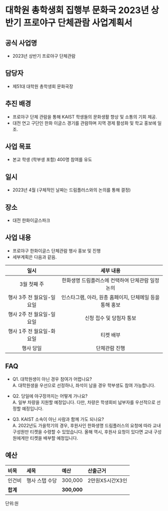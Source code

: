 
대학원 총학생회 집행부 문화국 2023년 상반기 프로야구 단체관람 사업계획서
===

## 공식 사업명
- 2023년 상반기 프로야구 단체관람

## 담당자
- 제51대 대학원 총학생회 문화국장

## 추진 배경
- 프로야구 단체 관람을 통해 KAIST 학생들의 문화생활 향상 및 소통의 기회 제공.
- 대전 연고 구단인 한화 이글스 경기를 관람하며 지역 경제 활성화 및 학교 홍보에 일조.

## 사업 목표
- 본교 학생 (학부생 포함) 400명 참여를 유도

## 일시
- 2023년 4월 (구체적인 날짜는 드림플러스와의 논의를 통해 결정)

## 장소
- 대전 한화이글스파크

## 사업 내용
- 프로야구 한화이글스 단체관람 행사 홍보 및 진행
- 세부계획은 다음과 같음.

|  **일시** | **세부 내용** |
|:----------:|:------------:|
|3월 첫째 주 | 한화생명 드림플러스에 컨택하여 단체관람 일정 논의 |
|행사 3주 전 월요일-일요일 | 인스타그램, 아라, 원총 홈페이지, 단체메일 등을 통해 홍보 |
|행사 2주 전 월요일-일요일 | 신청 접수 및 당첨자 통보 |
|행사 1주 전 월요일-화요일 | 티켓 배부 |
|행사 당일 | 단체관람 진행 |

## FAQ
- Q1. 대학원생이 아닌 경우 참여가 어렵나요? <br/> A. 대학원생을 우선으로 선정하나, 좌석이 남을 경우 학부생도 참여 가능합니다.

- Q2. 당일에 야구장까지는 어떻게 가나요? <br/> A. 일부 차량을 지원할 예정입니다. 다만, 차량은 학생회비 납부자를 우선적으로 선정할 예정입니다. 

- Q3. KAIST 소속이 아닌 사람과 함께 가도 되나요? <br/> A. 2022년도 가을학기의 경우, 후원사인 한화생명 드림플러스의 요청에 따라 교내 구성원만 티켓을 수령할 수 있었습니다. 올해 역시, 후원사 요청이 있다면 교내 구성원에게만 티켓을 배부할 예정입니다.


## 예산
|  **비목** |   **세목**   | **예산** | **산출근거** |
|:---------|:-----------|:----------|:----------------|
| 인건비     | 행사 스탭 수당      | 300,000   | 2만원X5시간X3인 |
| **합계**     |            | **300,000** |                 |

단위:원
